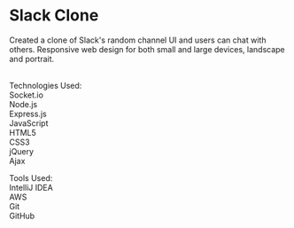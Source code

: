 <h1>Slack Clone</h1>
Created a clone of Slack's random channel UI and users can chat with others. 
Responsive web design for both small and 
large devices, landscape and portrait.

<br>Technologies Used:
<br>Socket.io
<br>Node.js
<br>Express.js
<br>JavaScript
<br>HTML5
<br>CSS3
<br>jQuery
<br>Ajax

<p>Tools Used:
<br>IntelliJ IDEA
<br>AWS
<br>Git
<br>GitHub

